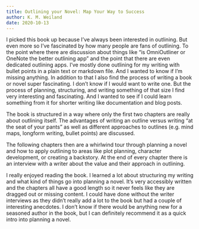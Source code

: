 ```yaml
---
title: Outlining your Novel: Map Your Way to Success
author: K. M. Weiland
date: 2020-10-13
---
```


I picked this book up because I’ve always been interested in outlining. But even more so I’ve fascinated by how many people are fans of outlining. To the point where there are discussion about things like “is OmniOutliner or OneNote the better outlining app” and the point that there are even dedicated outlining apps. I’ve mostly done outlining for my writing with bullet points in a plain text or markdown file. And I wanted to know if I’m missing anything. In addition to that I also find the process of writing a book or novel super fascinating. I don’t know if I would want to write one. But the process of planning, structuring, and writing something of that size I find very interesting and fascinating. And I wanted to see if I could learn something from it for shorter writing like documentation and blog posts. 

The book is structured in a way where only the first two chapters are really about outlining itself. The advantages of writing an outline versus writing “at the seat of your pants” as well as different approaches to outlines (e.g. mind maps, longform writing, bullet points) are discussed.

The following chapters then are a whirlwind tour through planning a novel and how to apply outlining to areas like plot planning, character development, or creating a backstory. At the end of every chapter there is an interview with a writer about the value and their approach in outlining.

I really enjoyed reading the book. I learned a lot about structuring my writing and what kind of things go into planning a novel. It’s very accessibly written and the chapters all have a good length so it never feels like they are dragged out or missing content. I could have done without the writer interviews as they didn’t really add a lot to the book but had a couple of interesting anecdotes. I don’t know if there would be anything new for a seasoned author in the book, but I can definitely recommend it as a quick intro into planning a novel.